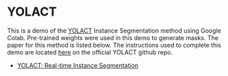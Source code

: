# YOLACT

This is a demo of the [YOLACT](https://github.com/dbolya/yolact.git) Instance Segmentation method using Google Colab. Pre-trained weights were used in this demo to generate masks. The paper for this method is listed below. The instructions used to complete this demo are located [here](https://github.com/dbolya/yolact.git) on the official YOLACT github repo.

- [YOLACT: Real-time Instance Segmentation](https://arxiv.org/abs/1904.02689)

